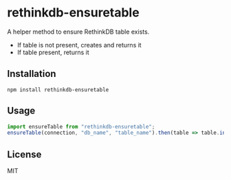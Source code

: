 # rethinkdb-ensuretable

A helper method to ensure RethinkDB table exists.

* If table is not present, creates and returns it
* If table present, returns it

## Installation

```
npm install rethinkdb-ensuretable
```

## Usage

```js
import ensureTable from "rethinkdb-ensuretable";
ensureTable(connection, "db_name", "table_name").then(table => table.insert(...));
```

## License

MIT
